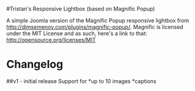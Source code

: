 #Tristan's Responsive Lightbox (based on Magnific Popup)

A simple Joomla version of the Magnific Popup responsive lightbox from http://dimsemenov.com/plugins/magnific-popup/.
Magnific is licensed under the MIT License and as such, here's a link to that: http://opensource.org/licenses/MIT

Changelog
=========

##v1 - initial release
Support for
*up to 10 images
*captions
